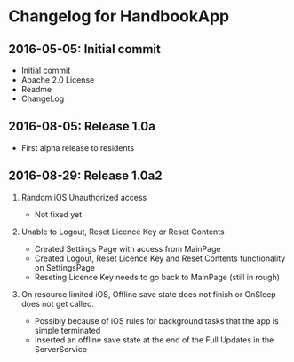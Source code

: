 Changelog for HandbookApp
=========================


2016-05-05: Initial commit
--------------------------

- Initial commit
- Apache 2.0 License
- Readme
- ChangeLog


2016-08-05: Release 1.0a
------------------------

- First alpha release to residents



2016-08-29: Release 1.0a2
-------------------------

1. Random iOS Unauthorized access
	- Not fixed yet

2. Unable to Logout, Reset Licence Key or Reset Contents
	- Created Settings Page with access from MainPage
	- Created Logout, Reset Licence Key and Reset Contents functionality on SettingsPage
	* Reseting Licence Key needs to go back to MainPage (still in rough)
	
3. On resource limited iOS, Offline save state does not finish or OnSleep does not get called.
	- Possibly because of iOS rules for background tasks that the app is simple terminated
	- Inserted an offline save state at the end of the Full Updates in the ServerService
	
 